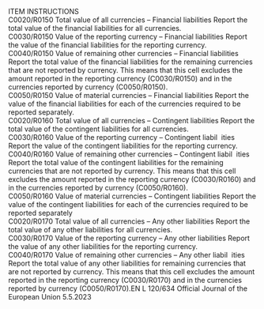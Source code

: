 
ITEM  INSTRUCTIONS  
C0020/R0150  Total value of all currencies – 
Financial liabilities  Report the total value of the financial liabilities for all currencies.  
C0030/R0150  Value of the reporting 
currency – Financial liabilities  Report the value of the financial liabilities for the reporting currency.  
C0040/R0150  Value of remaining other 
currencies – Financial liabilities  Report the total value of the financial liabilities for the remaining currencies that 
are not reported by currency. 
This means that this cell excludes the amount reported in the reporting currency 
(C0030/R0150) and in the currencies reported by currency (C0050/R0150).  
C0050/R0150  Value of material currencies – 
Financial liabilities  Report the value of the financial liabilities for each of the currencies required to be 
reported separately.  
C0020/R0160  Total value of all currencies – 
Contingent liabilities  Report the total value of the contingent liabilities for all currencies.  
C0030/R0160  Value of the reporting 
currency – Contingent liabil ­
ities  Report the value of the contingent liabilities for the reporting currency.  
C0040/R0160  Value of remaining other 
currencies – Contingent liabil ­
ities  Report the total value of the contingent liabilities for the remaining currencies that 
are not reported by currency. 
This means that this cell excludes the amount reported in the reporting currency 
(C0030/R0160) and in the currencies reported by currency (C0050/R0160).  
C0050/R0160  Value of material currencies – 
Contingent liabilities  Report the value of the contingent liabilities for each of the currencies required to 
be reported separately  
C0020/R0170  Total value of all currencies – 
Any other liabilities  Report the total value of any other liabilities for all currencies.  
C0030/R0170  Value of the reporting 
currency – Any other liabilities  Report the value of any other liabilities for the reporting currency.  
C0040/R0170  Value of remaining other 
currencies – Any other liabil ­
ities  Report the total value of any other liabilities for remaining currencies that are not 
reported by currency. 
This means that this cell excludes the amount reported in the reporting currency 
(C0030/R0170) and in the currencies reported by currency (C0050/R0170).EN  L 120/634 Official Journal of the European Union 5.5.2023